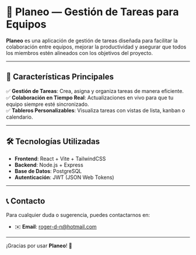 # 🚀 Planeo — Gestión de Tareas para Equipos

**Planeo** es una aplicación de gestión de tareas diseñada para facilitar la colaboración entre equipos, mejorar la productividad y asegurar que todos los miembros estén alineados con los objetivos del proyecto.

---

## 📝 **Características Principales**

✅ **Gestión de Tareas**: Crea, asigna y organiza tareas de manera eficiente.  
✅ **Colaboración en Tiempo Real**: Actualizaciones en vivo para que tu equipo siempre esté sincronizado.  
✅ **Tableros Personalizables**: Visualiza tareas con vistas de lista, kanban o calendario. 

---

## 🛠️ **Tecnologías Utilizadas**

- **Frontend**: React + Vite + TailwindCSS  
- **Backend**: Node.js + Express  
- **Base de Datos**: PostgreSQL  
- **Autenticación**: JWT (JSON Web Tokens)  

---

## 📞 **Contacto**

Para cualquier duda o sugerencia, puedes contactarnos en:

- ✉️ **Email**: roger-d-n@hotmail.com  

---

¡Gracias por usar **Planeo**! 🎉